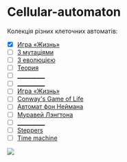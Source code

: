 # Cellular-automaton
Колекція різних клеточних автоматів:

 - [X] [Игра «Жизнь»](https://ru.wikipedia.org/wiki/%D0%98%D0%B3%D1%80%D0%B0_%C2%AB%D0%96%D0%B8%D0%B7%D0%BD%D1%8C%C2%BB)
 - [ ] [З мутаціями](https://habr.com/post/154015/)
 - [ ] [З еволюцією](https://habr.com/post/154387/)
 - [ ] [Теория](https://habr.com/post/168291/)
 - [ ] [__________](https://habr.com/post/227003/)
 - [ ] [__________](https://habr.com/post/207830/)
 - [ ] [Игра «Жизнь»](https://ru.wikipedia.org/wiki/%D0%98%D0%B3%D1%80%D0%B0_%C2%AB%D0%96%D0%B8%D0%B7%D0%BD%D1%8C%C2%BB)
 - [ ] [Conway's Game of Life](https://en.wikipedia.org/wiki/Conway%27s_Game_of_Life)
 - [ ] [Автомат фон Неймана](https://ru.wikipedia.org/wiki/%D0%90%D0%B2%D1%82%D0%BE%D0%BC%D0%B0%D1%82_%D1%84%D0%BE%D0%BD_%D0%9D%D0%B5%D0%B9%D0%BC%D0%B0%D0%BD%D0%B0)
 - [ ] [Муравей Лэнгтона](https://ru.wikipedia.org/wiki/%D0%9C%D1%83%D1%80%D0%B0%D0%B2%D0%B5%D0%B9_%D0%9B%D1%8D%D0%BD%D0%B3%D1%82%D0%BE%D0%BD%D0%B0)
 - [ ] [__________](http://www.zachernuk.com/2012/10/03/fun-with-schelling-segregation-with-source/)
 - [ ] [Steppers](https://habr.com/post/237629/)
 - [ ] [Time machine](https://habr.com/post/178959/)

 ![](readme/img1.jpg)
